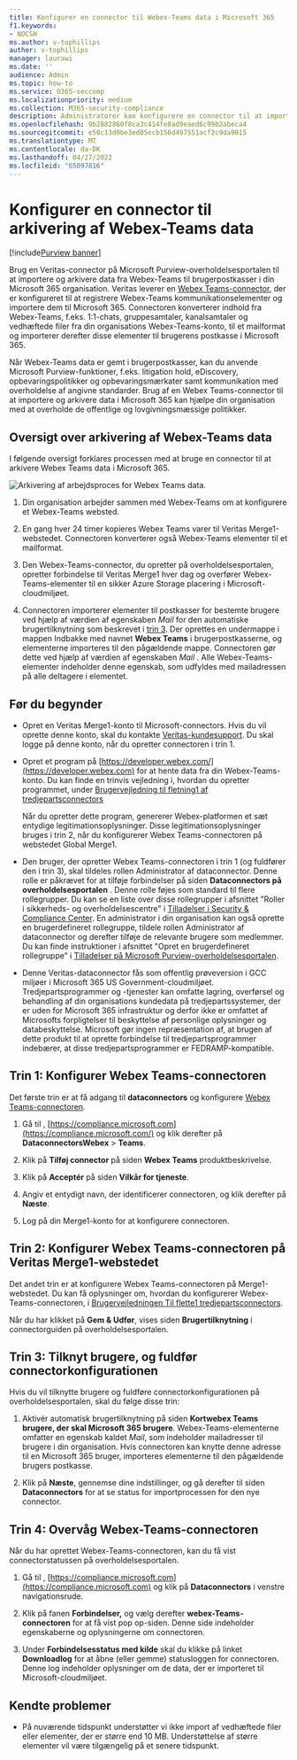 ```yaml
---
title: Konfigurer en connector til Webex-Teams data i Microsoft 365
f1.keywords:
- NOCSH
ms.author: v-tophillips
author: v-tophillips
manager: laurawi
ms.date: ''
audience: Admin
ms.topic: how-to
ms.service: O365-seccomp
ms.localizationpriority: medium
ms.collection: M365-security-compliance
description: Administratorer kan konfigurere en connector til at importere og arkivere data fra Veritas' Webex-Teams-connector i Microsoft 365. Med denne connector kan du arkivere data fra tredjepartsdatakilder i Microsoft 365 så du kan bruge funktioner til overholdelse af angivne standarder, f.eks. juridisk bevarelse, indholdssøgning og opbevaringspolitikker til at administrere din organisations tredjepartsdata.
ms.openlocfilehash: 9b2882860f8ca3c414fe8ad9eaed6c99b2abeca4
ms.sourcegitcommit: e50c13d9be3ed05ecb156d497551acf2c9da9015
ms.translationtype: MT
ms.contentlocale: da-DK
ms.lasthandoff: 04/27/2022
ms.locfileid: "65097816"
---
```

# <a name="set-up-a-connector-to-archive-webex-teams-data"></a>Konfigurer en connector til arkivering af Webex-Teams data

[!include[Purview banner](../includes/purview-rebrand-banner.md)]

Brug en Veritas-connector på Microsoft Purview-overholdelsesportalen til at importere og arkivere data fra Webex-Teams til brugerpostkasser i din Microsoft 365 organisation. Veritas leverer en [Webex Teams-connector](https://globanet.com/webex-teams/), der er konfigureret til at registrere Webex-Teams kommunikationselementer og importere dem til Microsoft 365. Connectoren konverterer indhold fra Webex-Teams, f.eks. 1:1-chats, gruppesamtaler, kanalsamtaler og vedhæftede filer fra din organisations Webex-Teams-konto, til et mailformat og importerer derefter disse elementer til brugerens postkasse i Microsoft 365.

Når Webex-Teams data er gemt i brugerpostkasser, kan du anvende Microsoft Purview-funktioner, f.eks. litigation hold, eDiscovery, opbevaringspolitikker og opbevaringsmærkater samt kommunikation med overholdelse af angivne standarder. Brug af en Webex Teams-connector til at importere og arkivere data i Microsoft 365 kan hjælpe din organisation med at overholde de offentlige og lovgivningsmæssige politikker.

## <a name="overview-of-archiving-webex-teams-data"></a>Oversigt over arkivering af Webex-Teams data

I følgende oversigt forklares processen med at bruge en connector til at arkivere Webex Teams data i Microsoft 365.

![Arkivering af arbejdsproces for Webex Teams data.](../media/WebexTeamsConnectorWorkflow.png)

1. Din organisation arbejder sammen med Webex-Teams om at konfigurere et Webex-Teams websted.

2. En gang hver 24 timer kopieres Webex Teams varer til Veritas Merge1-webstedet. Connectoren konverterer også Webex-Teams elementer til et mailformat.

3. Den Webex-Teams-connector, du opretter på overholdelsesportalen, opretter forbindelse til Veritas Merge1 hver dag og overfører Webex-Teams-elementer til en sikker Azure Storage placering i Microsoft-cloudmiljøet.

4. Connectoren importerer elementer til postkasser for bestemte brugere ved hjælp af værdien af egenskaben *Mail* for den automatiske brugertilknytning som beskrevet i [trin 3](#step-3-map-users-and-complete-the-connector-setup). Der oprettes en undermappe i mappen Indbakke med navnet **Webex Teams** i brugerpostkasserne, og elementerne importeres til den pågældende mappe. Connectoren gør dette ved hjælp af værdien af egenskaben *Mail* . Alle Webex-Teams-elementer indeholder denne egenskab, som udfyldes med mailadressen på alle deltagere i elementet.

## <a name="before-you-begin"></a>Før du begynder

- Opret en Veritas Merge1-konto til Microsoft-connectors. Hvis du vil oprette denne konto, skal du kontakte [Veritas-kundesupport](https://globanet.com/ms-connectors-contact). Du skal logge på denne konto, når du opretter connectoren i trin 1.

- Opret et program på [https://developer.webex.com/](https://developer.webex.com) for at hente data fra din Webex-Teams-konto. Du kan finde en trinvis vejledning i, hvordan du opretter programmet, under [Brugervejledning til fletning1 af tredjepartsconnectors](https://docs.ms.merge1.globanetportal.com/Merge1%20Third-Party%20Connectors%20Webex%20Teams%20User%20Guide%20.pdf)

   Når du opretter dette program, genererer Webex-platformen et sæt entydige legitimationsoplysninger. Disse legitimationsoplysninger bruges i trin 2, når du konfigurerer Webex Teams-connectoren på webstedet Global Merge1.

- Den bruger, der opretter Webex Teams-connectoren i trin 1 (og fuldfører den i trin 3), skal tildeles rollen Administrator af dataconnector. Denne rolle er påkrævet for at tilføje forbindelser på siden **Dataconnectors på overholdelsesportalen** . Denne rolle føjes som standard til flere rollegrupper. Du kan se en liste over disse rollegrupper i afsnittet "Roller i sikkerheds- og overholdelsescentre" i [Tilladelser i Security & Compliance Center](../security/office-365-security/permissions-in-the-security-and-compliance-center.md#roles-in-the-security--compliance-center). En administrator i din organisation kan også oprette en brugerdefineret rollegruppe, tildele rollen Administrator af dataconnector og derefter tilføje de relevante brugere som medlemmer. Du kan finde instruktioner i afsnittet "Opret en brugerdefineret rollegruppe" i [Tilladelser på Microsoft Purview-overholdelsesportalen](microsoft-365-compliance-center-permissions.md#create-a-custom-role-group).

- Denne Veritas-dataconnector fås som offentlig prøveversion i GCC miljøer i Microsoft 365 US Government-cloudmiljøet. Tredjepartsprogrammer og -tjenester kan omfatte lagring, overførsel og behandling af din organisations kundedata på tredjepartssystemer, der er uden for Microsoft 365 infrastruktur og derfor ikke er omfattet af Microsofts forpligtelser til beskyttelse af personlige oplysninger og databeskyttelse. Microsoft gør ingen repræsentation af, at brugen af dette produkt til at oprette forbindelse til tredjepartsprogrammer indebærer, at disse tredjepartsprogrammer er FEDRAMP-kompatible.

## <a name="step-1-set-up-the-webex-teams-connector"></a>Trin 1: Konfigurer Webex Teams-connectoren

Det første trin er at få adgang til **dataconnectors** og konfigurere [Webex Teams-connectoren](https://globanet.com/webex-teams/).

1. Gå til , [https://compliance.microsoft.com](https://compliance.microsoft.com/) og klik derefter på **DataconnectorsWebex** >  **Teams**.

2. Klik på **Tilføj connector** på siden **Webex Teams** produktbeskrivelse.

3. Klik på **Acceptér** på siden **Vilkår for tjeneste**.

4. Angiv et entydigt navn, der identificerer connectoren, og klik derefter på **Næste**.

5. Log på din Merge1-konto for at konfigurere connectoren.

## <a name="step-2-configure-the-webex-teams-connector-on-the-veritas-merge1-site"></a>Trin 2: Konfigurer Webex Teams-connectoren på Veritas Merge1-webstedet

Det andet trin er at konfigurere Webex Teams-connectoren på Merge1-webstedet. Du kan få oplysninger om, hvordan du konfigurerer Webex-Teams-connectoren, i [Brugervejledningen Til flette1 tredjepartsconnectors](https://docs.ms.merge1.globanetportal.com/Merge1%20Third-Party%20Connectors%20Webex%20Teams%20User%20Guide%20.pdf).

Når du har klikket på **Gem & Udfør**, vises siden **Brugertilknytning** i connectorguiden på overholdelsesportalen.

## <a name="step-3-map-users-and-complete-the-connector-setup"></a>Trin 3: Tilknyt brugere, og fuldfør connectorkonfigurationen

Hvis du vil tilknytte brugere og fuldføre connectorkonfigurationen på overholdelsesportalen, skal du følge disse trin:

1. Aktivér automatisk brugertilknytning på siden **Kortwebex Teams brugere, der skal Microsoft 365 brugere**. Webex-Teams-elementerne omfatter en egenskab kaldet *Mail*, som indeholder mailadresser til brugere i din organisation. Hvis connectoren kan knytte denne adresse til en Microsoft 365 bruger, importeres elementerne til den pågældende brugers postkasse.

2. Klik på **Næste**, gennemse dine indstillinger, og gå derefter til siden **Dataconnectors** for at se status for importprocessen for den nye connector.

## <a name="step-4-monitor-the-webex-teams-connector"></a>Trin 4: Overvåg Webex-Teams-connectoren

Når du har oprettet Webex-Teams-connectoren, kan du få vist connectorstatussen på overholdelsesportalen.

1. Gå til , [https://compliance.microsoft.com](https://compliance.microsoft.com) og klik på **Dataconnectors** i venstre navigationsrude.

2. Klik på fanen **Forbindelser,** og vælg derefter **webex-Teams-connectoren** for at få vist pop op-siden. Denne side indeholder egenskaberne og oplysningerne om connectoren.

3. Under **Forbindelsesstatus med kilde** skal du klikke på linket **Downloadlog** for at åbne (eller gemme) statusloggen for connectoren. Denne log indeholder oplysninger om de data, der er importeret til Microsoft-cloudmiljøet.

## <a name="known-issues"></a>Kendte problemer

- På nuværende tidspunkt understøtter vi ikke import af vedhæftede filer eller elementer, der er større end 10 MB. Understøttelse af større elementer vil være tilgængelig på et senere tidspunkt.